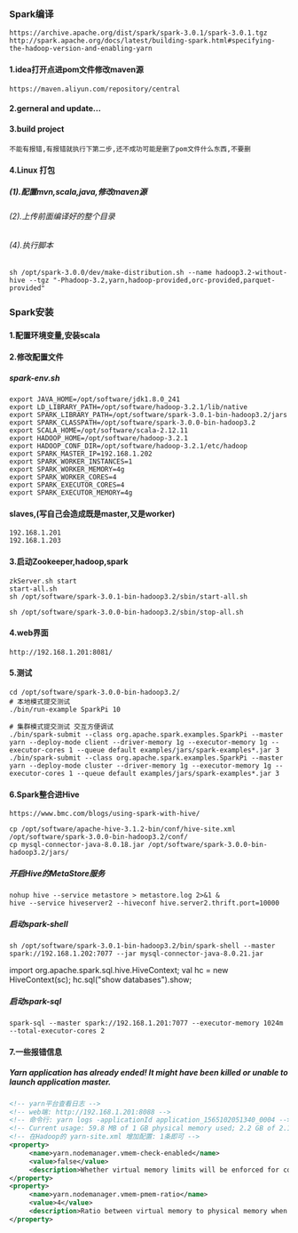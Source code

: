 ### Spark编译
```http
https://archive.apache.org/dist/spark/spark-3.0.1/spark-3.0.1.tgz
http://spark.apache.org/docs/latest/building-spark.html#specifying-the-hadoop-version-and-enabling-yarn
```
#### 1.idea打开点进pom文件修改maven源
```http
https://maven.aliyun.com/repository/central
```
#### 2.gerneral and update...
#### 3.build project
```
不能有报错,有报错就执行下第二步,还不成功可能是删了pom文件什么东西,不要删
```
#### 4.Linux 打包
##### (1).配置mvn,scala,java,修改maven源
###### (2).上传前面编译好的整个目录
###### (4).执行脚本
```shell script
sh /opt/spark-3.0.0/dev/make-distribution.sh --name hadoop3.2-without-hive --tgz "-Phadoop-3.2,yarn,hadoop-provided,orc-provided,parquet-provided"
```

### Spark安装
#### 1.配置环境变量,安装scala
#### 2.修改配置文件
##### spark-env.sh
```shell script
export JAVA_HOME=/opt/software/jdk1.8.0_241
export LD_LIBRARY_PATH=/opt/software/hadoop-3.2.1/lib/native
export SPARK_LIBRARY_PATH=/opt/software/spark-3.0.1-bin-hadoop3.2/jars
export SPARK_CLASSPATH=/opt/software/spark-3.0.0-bin-hadoop3.2
export SCALA_HOME=/opt/software/scala-2.12.11
export HADOOP_HOME=/opt/software/hadoop-3.2.1
export HADOOP_CONF_DIR=/opt/software/hadoop-3.2.1/etc/hadoop
export SPARK_MASTER_IP=192.168.1.202
export SPARK_WORKER_INSTANCES=1
export SPARK_WORKER_MEMORY=4g
export SPARK_WORKER_CORES=4
export SPARK_EXECUTOR_CORES=4
export SPARK_EXECUTOR_MEMORY=4g
```
#### slaves,(写自己会造成既是master,又是worker)
```shell script
192.168.1.201
192.168.1.203
```
#### 3.启动Zookeeper,hadoop,spark
```shell script
zkServer.sh start 
start-all.sh 
sh /opt/software/spark-3.0.1-bin-hadoop3.2/sbin/start-all.sh

sh /opt/software/spark-3.0.0-bin-hadoop3.2/sbin/stop-all.sh
```
#### 4.web界面
```http
http://192.168.1.201:8081/
```
#### 5.测试
```shell script
cd /opt/software/spark-3.0.0-bin-hadoop3.2/
# 本地模式提交测试
./bin/run-example SparkPi 10

# 集群模式提交测试 交互方便调试
./bin/spark-submit --class org.apache.spark.examples.SparkPi --master yarn --deploy-mode client --driver-memory 1g --executor-memory 1g --executor-cores 1 --queue default examples/jars/spark-examples*.jar 3
./bin/spark-submit --class org.apache.spark.examples.SparkPi --master yarn --deploy-mode cluster --driver-memory 1g --executor-memory 1g --executor-cores 1 --queue default examples/jars/spark-examples*.jar 3

```
#### 6.Spark整合进Hive
```http
https://www.bmc.com/blogs/using-spark-with-hive/
```
```shell script
cp /opt/software/apache-hive-3.1.2-bin/conf/hive-site.xml /opt/software/spark-3.0.0-bin-hadoop3.2/conf/
cp mysql-connector-java-8.0.18.jar /opt/software/spark-3.0.0-bin-hadoop3.2/jars/
```
##### 开启Hive的MetaStore服务
```shell script
nohup hive --service metastore > metastore.log 2>&1 &
hive --service hiveserver2 --hiveconf hive.server2.thrift.port=10000
```
##### 启动spark-shell
```shell script
sh /opt/software/spark-3.0.1-bin-hadoop3.2/bin/spark-shell --master spark://192.168.1.202:7077 --jar mysql-connector-java-8.0.21.jar
```
import org.apache.spark.sql.hive.HiveContext;
val hc = new HiveContext(sc);
hc.sql("show databases").show;
##### 启动spark-sql
```shell script
spark-sql --master spark://192.168.1.201:7077 --executor-memory 1024m --total-executor-cores 2
```
#### 7.一些报错信息
##### Yarn application has already ended! It might have been killed or unable to launch application master.
```xml
<!-- yarn平台查看日志 -->
<!-- web端: http://192.168.1.201:8088 -->
<!-- 命令行: yarn logs -applicationId application_1565102051340_0004 -->
<!-- Current usage: 59.8 MB of 1 GB physical memory used; 2.2 GB of 2.1 GB virtual memory used. Killing container. -->
<!-- 在Hadoop的 yarn-site.xml 增加配置: 1条即可 -->
<property>
     <name>yarn.nodemanager.vmem-check-enabled</name>
     <value>false</value>
     <description>Whether virtual memory limits will be enforced for containers</description>
</property>
<property>
     <name>yarn.nodemanager.vmem-pmem-ratio</name>
     <value>4</value>
     <description>Ratio between virtual memory to physical memory when setting memory limits for containers</description>
</property>
```

